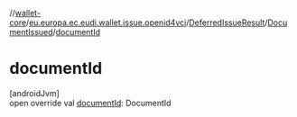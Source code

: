 //[wallet-core](../../../../index.md)/[eu.europa.ec.eudi.wallet.issue.openid4vci](../../index.md)/[DeferredIssueResult](../index.md)/[DocumentIssued](index.md)/[documentId](document-id.md)

# documentId

[androidJvm]\
open override val [documentId](document-id.md): DocumentId
